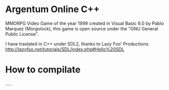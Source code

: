 # Argentum Online C++
MMORPG Video Game of the year 1999 created in Visual Basic 6.0 by Pablo Marquez (Morgolock), this game is open source under the "GNU General Public License".  

I have traslated in C++ under SDL2, thanks to Lazy Foo' Productions.
http://lazyfoo.net/tutorials/SDL/index.php#Hello%20SDL

# How to compilate
.....
